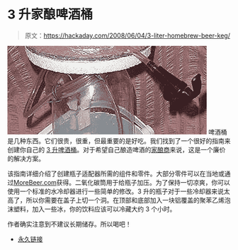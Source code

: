 # 3 升家酿啤酒桶

> 原文：<https://hackaday.com/2008/06/04/3-liter-homebrew-beer-keg/>

![](img/c195ce5cdd31455ea1d8f7b52f8b10d1.png)
啤酒桶是几种东西。它们很贵，很重，但最重要的是好吃。我们找到了一个很好的指南来创建你自己的 [3 升啤酒桶](http://www.hbd.org/cdp/3lkeg/3lkeg.htm)。对于希望自己酿造啤酒的[家酿商](http://www.mahalo.com/How_to_Brew_Your_Own_Beer_In_7_Simple_Steps)来说，这是一个廉价的解决方案。

该指南详细介绍了创建瓶子适配器所需的组件和零件。大部分零件可以在当地或通过[MoreBeer.com](http://www.morebeer.com/)获得。二氧化碳筒用于给瓶子加压。为了保持一切凉爽，你可以使用一个标准的水冷却器进行一些简单的修改。3 升的瓶子对于一些冷却器来说太高了，所以你需要在盖子上切一个洞。在顶部和底部加入一块铝覆盖的聚苯乙烯泡沫塑料，加入一些冰，你的饮料应该可以冷藏大约 3 个小时。

作者确实注意到不建议长期储存。所以喝吧！

*   [永久链接](http://www.hbd.org/cdp/3lkeg/3lkeg.htm)
